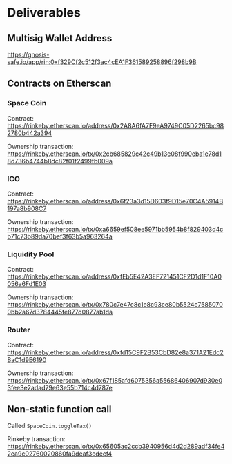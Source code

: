 # Deliverables

## Multisig Wallet Address
https://gnosis-safe.io/app/rin:0xf329Cf2c512f3ac4cEA1F361589258896f298b9B

## Contracts on Etherscan
### Space Coin
Contract:
https://rinkeby.etherscan.io/address/0x2A8A6fA7F9eA9749C05D2265bc982780b442a394

Ownership transaction:
https://rinkeby.etherscan.io/tx/0x2cb685829c42c49b13e08f990eba1e78d18d736b4744b8dc82f01f2499fb009a

### ICO
Contract:
https://rinkeby.etherscan.io/address/0x6f23a3d15D603f9D15e70C4A5914B197a8b908C7

Ownership transaction:
https://rinkeby.etherscan.io/tx/0xa6659ef508ee5971bb5954b8f829403d4cb71c73b89da70bef3f63b5a963264a

### Liquidity Pool
Contract:
https://rinkeby.etherscan.io/address/0xfEb5E42A3EF721451CF2D1d1F10A0056a6Fd1E03

Ownership transaction:
https://rinkeby.etherscan.io/tx/0x780c7e47c8c1e8c93ce80b5524c75850700bb2a67d3784445fe877d0877ab1da

### Router
Contract:
https://rinkeby.etherscan.io/address/0xfd15C9F2B53CbD82e8a371A21Edc2BaC1d9E6190

Ownership transaction:
https://rinkeby.etherscan.io/tx/0x67f185afd6075356a55686406907d930e03fee3e2adad79e63e55b714c4d787e

## Non-static function call
Called `SpaceCoin.toggleTax()`

Rinkeby transaction:
https://rinkeby.etherscan.io/tx/0x65605ac2ccb3940956d4d2d289adf34fe42ea9c02760020860fa9deaf3edecf4

